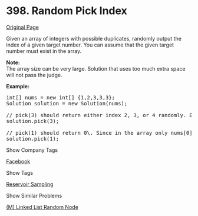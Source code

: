 # 398. Random Pick Index

[Original Page](https://leetcode.com/problems/random-pick-index/)

Given an array of integers with possible duplicates, randomly output the index of a given target number. You can assume that the given target number must exist in the array.

**Note:**  
The array size can be very large. Solution that uses too much extra space will not pass the judge.

**Example:**

<pre>int[] nums = new int[] {1,2,3,3,3};
Solution solution = new Solution(nums);

// pick(3) should return either index 2, 3, or 4 randomly. Each index should have equal probability of returning.
solution.pick(3);

// pick(1) should return 0\. Since in the array only nums[0] is equal to 1.
solution.pick(1);
</pre>

<div>

<div id="company_tags" class="btn btn-xs btn-warning">Show Company Tags</div>

<span class="hidebutton">[Facebook](/company/facebook/)</span></div>

<div>

<div id="tags" class="btn btn-xs btn-warning">Show Tags</div>

<span class="hidebutton">[Reservoir Sampling](/tag/reservoir-sampling/)</span></div>

<div>

<div id="similar" class="btn btn-xs btn-warning">Show Similar Problems</div>

<span class="hidebutton">[(M) Linked List Random Node](/problems/linked-list-random-node/)</span></div>